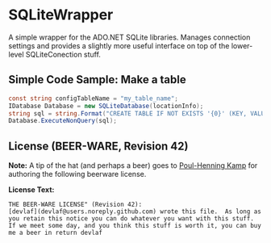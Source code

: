 SQLiteWrapper
===

A simple wrapper for the ADO.NET SQLite libraries.  Manages connection settings and provides a slightly more useful interface on top of the lower-level SQLiteConection stuff.


Simple Code Sample: Make a table
---

```C#
const string configTableName = "my_table_name";
IDatabase Database = new SQLiteDatabase(locationInfo);
string sql = string.Format("CREATE TABLE IF NOT EXISTS '{0}' (KEY, VALUE, TYPE);", configTableName);
Database.ExecuteNonQuery(sql);
```

License (BEER-WARE, Revision 42)
---
**Note:** 
A tip of the hat (and perhaps a beer) goes to [Poul-Henning Kamp](https://people.freebsd.org/~phk/) for authoring the following beerware license.  

**License Text:** 
```
THE BEER-WARE LICENSE" (Revision 42):
[devlaf](devlaf@users.noreply.github.com) wrote this file.  As long as you retain this notice you can do whatever you want with this stuff. If we meet some day, and you think this stuff is worth it, you can buy me a beer in return devlaf
```